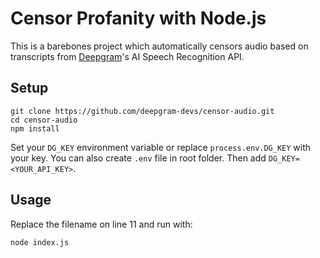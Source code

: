 # Censor Profanity with Node.js

This is a barebones project which automatically censors audio based on transcripts from [Deepgram](http://deepgram.com)'s AI Speech Recognition API.

## Setup

```
git clone https://github.com/deepgram-devs/censor-audio.git
cd censor-audio
npm install
```

Set your `DG_KEY` environment variable or replace `process.env.DG_KEY` with your key.
You can also create `.env` file in root folder. Then add `DG_KEY=<YOUR_API_KEY>`.

## Usage

Replace the filename on line 11 and run with:

```
node index.js
```

